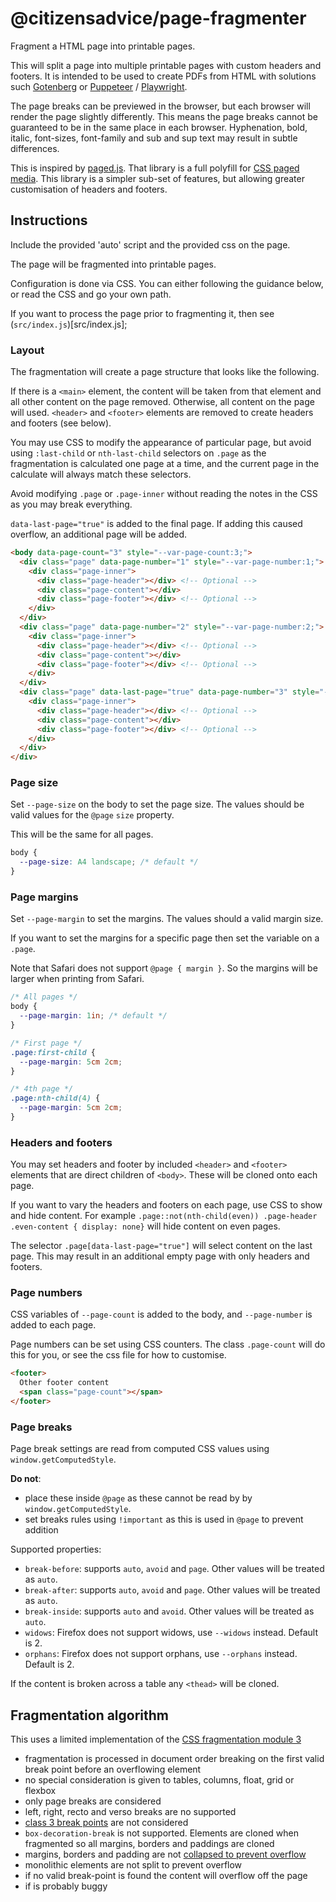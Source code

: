 # @citizensadvice/page-fragmenter

Fragment a HTML page into printable pages.

This will split a page into multiple printable pages with custom headers and footers.
It is intended to be used to create PDFs from HTML with solutions such [Gotenberg][1]
or [Puppeteer][2] / [Playwright][3].

The page breaks can be previewed in the browser, but each browser will render the page
slightly differently. This means the page breaks cannot be guaranteed to be in the same
place in each browser. Hyphenation, bold, italic, font-sizes, font-family and sub and sup text
may result in subtle differences.

This is inspired by [paged.js][4].  That library is a full polyfill for [CSS paged media][5].
This library is a simpler sub-set of features, but allowing greater customisation of headers and footers.

## Instructions

Include the provided 'auto' script and the provided css on the page.

The page will be fragmented into printable pages.

Configuration is done via CSS.  You can either following the guidance below, or read the CSS and
go your own path.

If you want to process the page prior to fragmenting it, then see (`src/index.js`)[src/index.js];

### Layout

The fragmentation will create a page structure that looks like the following.

If there is a `<main>` element, the content will be taken from that element and all other content on the page removed.
Otherwise, all content on the page will used.  `<header>` and `<footer>` elements are removed to create headers and footers
(see below).

You may use CSS to modify the appearance of particular page, but avoid using `:last-child` or `nth-last-child` selectors on `.page`
as the fragmentation is calculated one page at a time, and the current page in the calculate will always match these selectors.

Avoid modifying `.page` or `.page-inner` without reading the notes in the CSS as you may break everything.

`data-last-page="true"` is added to the final page.  If adding this caused overflow, an additional page will be added.

```html
<body data-page-count="3" style="--var-page-count:3;">
  <div class="page" data-page-number="1" style="--var-page-number:1;">
    <div class="page-inner">
      <div class="page-header"></div> <!-- Optional -->
      <div class="page-content"></div>
      <div class="page-footer"></div> <!-- Optional -->
    </div>
  </div>
  <div class="page" data-page-number="2" style="--var-page-number:2;">
    <div class="page-inner">
      <div class="page-header"></div> <!-- Optional -->
      <div class="page-content"></div>
      <div class="page-footer"></div> <!-- Optional -->
    </div>
  </div>
  <div class="page" data-last-page="true" data-page-number="3" style="--var-page-number:3;">
    <div class="page-inner">
      <div class="page-header"></div> <!-- Optional -->
      <div class="page-content"></div>
      <div class="page-footer"></div> <!-- Optional -->
    </div>
  </div>
</div>
```

### Page size

Set `--page-size` on the body to set the page size.  The values should be valid values for the `@page` `size` property.

This will be the same for all pages.

```css
body {
  --page-size: A4 landscape; /* default */
}
```

### Page margins

Set `--page-margin` to set the margins.  The values should a valid margin size.

If you want to set the margins for a specific page then set the variable on a `.page`.

Note that Safari does not support `@page { margin }`.  So the margins will be larger when printing from Safari.

```css
/* All pages */
body {
  --page-margin: 1in; /* default */
}

/* First page */
.page:first-child {
  --page-margin: 5cm 2cm;
}

/* 4th page */
.page:nth-child(4) {
  --page-margin: 5cm 2cm;
}
```

### Headers and footers

You may set headers and footer by included `<header>` and `<footer>` elements that are direct children of `<body>`.
These will be cloned onto each page.

If you want to vary the headers and footers on each page, use CSS to show and hide content.  For example
`.page::not(nth-child(even)) .page-header .even-content { display: none}` will hide content on even pages.

The selector `.page[data-last-page="true"]` will select content on the last page.
This may result in an additional empty page with only headers and footers.

### Page numbers

CSS variables of `--page-count` is added to the body, and `--page-number` is added to each page.

Page numbers can be set using CSS counters. The class `.page-count` will do this for you, or see
the css file for how to customise.

```html
<footer>
  Other footer content
  <span class="page-count"></span>
</footer>
```

### Page breaks

Page break settings are read from computed CSS values using `window.getComputedStyle`.

**Do not**:

- place these inside `@page` as these cannot be read by by `window.getComputedStyle`.
- set breaks rules using `!important` as this is used in `@page` to prevent addition

Supported properties:

- `break-before`: supports `auto`, `avoid` and `page`. Other values will be treated as `auto`.
- `break-after`: supports `auto`, `avoid` and `page`. Other values will be treated as `auto`.
- `break-inside`: supports `auto` and `avoid`. Other values will be treated as `auto`.
- `widows`: Firefox does not support widows, use `--widows` instead. Default is 2.
- `orphans`: Firefox does not support orphans, use `--orphans` instead. Default is 2.

If the content is broken across a table any `<thead>` will be cloned.

## Fragmentation algorithm

This uses a limited implementation of the [CSS fragmentation module 3][6]

- fragmentation is processed in document order breaking on the first valid break point before an overflowing element
- no special consideration is given to tables, columns, float, grid or flexbox
- only page breaks are considered
- left, right, recto and verso breaks are no supported
- [class 3 break points][7] are not considered
- `box-decoration-break` is not supported. Elements are cloned when fragmented so all margins, borders and paddings are cloned
- margins, borders and padding are not [collapsed to prevent overflow][8]
- monolithic elements are not split to prevent overflow
- if no valid break-point is found the content will overflow off the page
- if is probably buggy

[1]: https://thecodingmachine.github.io/gotenberg/
[2]: https://github.com/puppeteer/puppeteer 
[3]: https://github.com/microsoft/playwright
[4]: https://www.pagedjs.org/
[5]: https://www.w3.org/TR/css-page-3/
[6]: https://www.w3.org/TR/css-break-3/
[7]: https://www.w3.org/TR/css-break-3/#end-block
[8]: https://www.w3.org/TR/css-break-3/#unforced-breaks
